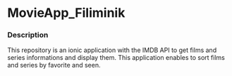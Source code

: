 # MovieApp_Filiminik

### Description
This repository is an ionic application with the IMDB API to get films and series informations and display them.
This application enables to sort films and series by favorite and seen.
